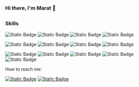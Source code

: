 ### Hi there, I'm Marat 👋

##

### Skills


![Static Badge](https://img.shields.io/badge/python-blue?style=for-the-badge&logo=python&logoColor=white) ![Static Badge](https://img.shields.io/badge/fastapi-%23009688?style=for-the-badge&logo=fastapi&logoColor=white) ![Static Badge](https://img.shields.io/badge/Django-%23092E20?style=for-the-badge&logo=django&logoColor=white) ![Static Badge](https://img.shields.io/badge/Docker-%232496ED?style=for-the-badge&logo=docker&logoColor=white) 

![Static Badge](https://img.shields.io/badge/mongodb-%2347A248?style=for-the-badge&logo=mongodb&logoColor=white) ![Static Badge](https://img.shields.io/badge/postgresql-%234169E1?style=for-the-badge&logo=postgresql&logoColor=white) ![Static Badge](https://img.shields.io/badge/elasticsearch-%23005571?style=for-the-badge&logo=elasticsearch&logoColor=white) ![Static Badge](https://img.shields.io/badge/nginx-%23009639?style=for-the-badge&logo=nginx&logoColor=white) 

![Static Badge](https://img.shields.io/badge/kafka-%23231F20?style=for-the-badge&logo=apachekafka&logoColor=white) ![Static Badge](https://img.shields.io/badge/rabbitmq-%23FF6600?style=for-the-badge&logo=rabbitmq&logoColor=white) ![Static Badge](https://img.shields.io/badge/celery-%2337814A?style=for-the-badge&logo=celery&logoColor=white) ![Static Badge](https://img.shields.io/badge/redis-%23DC382D?style=for-the-badge&logo=redis&logoColor=white) ![Static Badge](https://img.shields.io/badge/linux-%23FCC624?style=for-the-badge&logo=linux&logoColor=white) 












How to reach me:

[![Static Badge](https://img.shields.io/badge/telegram-%2326A5E4?style=for-the-badge&logo=telegram&logoColor=white)](https://t.me/Mt_Av) [![Static Badge](https://img.shields.io/badge/gmail-%23EA4335?style=for-the-badge&logo=gmail&logoColor=white)](akhmetzyanov.mt@gmail.com)



<!--
**Mario8602/Mario8602** is a ✨ _special_ ✨ repository because its `README.md` (this file) appears on your GitHub profile.

Here are some ideas to get you started:

- 🔭 I’m currently working on ...
- 🌱 I’m currently learning ...
- 👯 I’m looking to collaborate on ...
- 🤔 I’m looking for help with ...
- 💬 Ask me about ...
- 📫 How to reach me: ...
- 😄 Pronouns: ...
- ⚡ Fun fact: ...
-->
